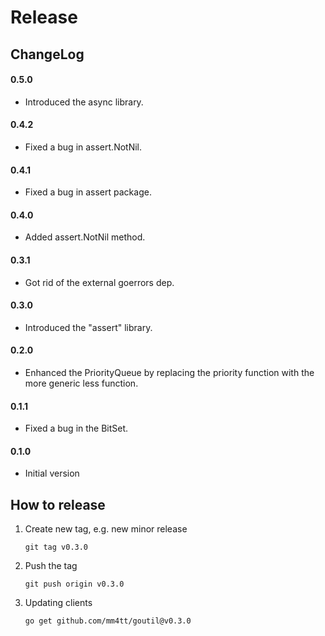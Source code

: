 # Release

## ChangeLog

#### 0.5.0
- Introduced the async library.

#### 0.4.2
- Fixed a bug in assert.NotNil.

#### 0.4.1
- Fixed a bug in assert package.

#### 0.4.0
- Added assert.NotNil method.

#### 0.3.1
- Got rid of the external goerrors dep.

#### 0.3.0
- Introduced the "assert" library.

#### 0.2.0
- Enhanced the PriorityQueue by replacing the priority function with the more
  generic less function.

#### 0.1.1
- Fixed a bug in the BitSet.
  
#### 0.1.0
- Initial version

## How to release

1. Create new tag, e.g. new minor release
    ```
    git tag v0.3.0
    ```

2. Push the tag
    ```
    git push origin v0.3.0
    ```

3. Updating clients
    ```
    go get github.com/mm4tt/goutil@v0.3.0
    ```

